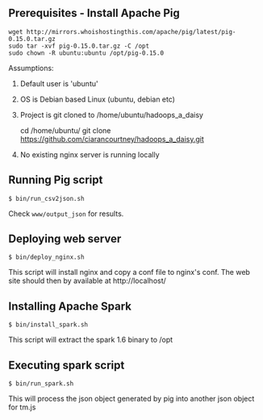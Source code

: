 ## Prerequisites - Install Apache Pig

    wget http://mirrors.whoishostingthis.com/apache/pig/latest/pig-0.15.0.tar.gz
    sudo tar -xvf pig-0.15.0.tar.gz -C /opt
    sudo chown -R ubuntu:ubuntu /opt/pig-0.15.0

Assumptions:

1. Default user is 'ubuntu'
2. OS is Debian based Linux (ubuntu, debian etc)
2. Project is git cloned to /home/ubuntu/hadoops_a_daisy

    cd /home/ubuntu/
    git clone https://github.com/ciarancourtney/hadoops_a_daisy.git

3. No existing nginx server is running locally

## Running Pig script

    $ bin/run_csv2json.sh

Check `www/output_json` for results.

## Deploying web server

    $ bin/deploy_nginx.sh

This script will install nginx and copy a conf file to nginx's conf. The web site should then
by available at http://localhost/

## Installing Apache Spark

    $ bin/install_spark.sh

This script will extract the spark 1.6 binary to /opt

## Executing spark script

    $ bin/run_spark.sh

This will process the json object generated by pig into another json object for tm.js
